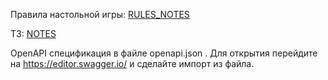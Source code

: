 Правила настольной игры: [RULES_NOTES](RULES_NOTES.md)

ТЗ: [NOTES](NOTES.md)

OpenAPI спецификация в файле openapi.json .
Для открытия перейдите на https://editor.swagger.io/ и сделайте импорт из файла.
